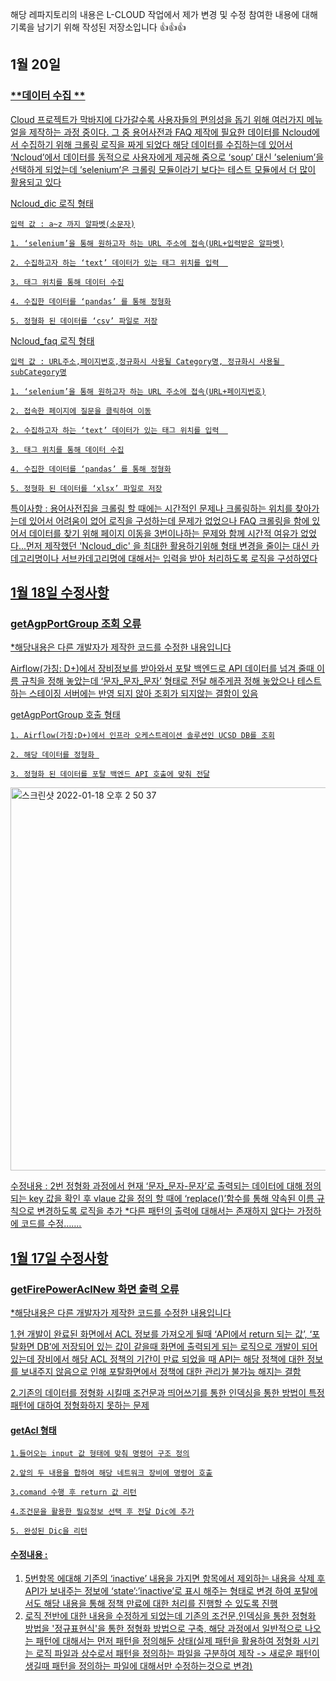 해당 레파지토리의 내용은 L-CLOUD 작업에서 제가 변경 및 수정 참여한 내용에 대해 기록을 남기기 위해 작성된 저장소입니다 👍👍👍


## 1월 20일  
### <u>**데이터 수집 **<u>

Cloud 프로젝트가 막바지에 다가갈수록 사용자들의 편의성을 돕기 위해 여러가지 메뉴얼을 제작하는 과정 중이다. 그 중  용어사전과 FAQ 제작에 필요한 데이터를 Ncloud에서 수집하기 위해 크롤링 로직을 짜게 되었다 해당 데이터를 수집하는데 있어서 ‘Ncloud’에서 데이터를 동적으로 사용자에게 제공해 줌으로 ‘soup’ 대신 ’selenium’을 선택하게 되었는데 ’selenium’은 크롤링 모듈이라기 보다는 테스트 모듈에서 더 많이 활용되고 있다

Ncloud_dic 로직 형태
	
	입력 값 : a~z 까지 알파벳(소문자)
	
	1. ‘selenium’을 통해 원하고자 하는 URL 주소에 접속(URL+입력받은 알파벳)

	2. 수집하고자 하는 ‘text’ 데이터가 있는 태그 위치를 입력  

	3. 태그 위치를 통해 데이터 수집

	4. 수집한 데이터를 ‘pandas’ 를 통해 정형화

	5. 정형화 된 데이터를 ‘csv’ 파일로 저장


Ncloud_faq 로직 형태

	입력 값 : URL주소,페이지번호,정규화시 사용될 Category명, 정규화시 사용될 subCategory명

	1. ‘selenium’을 통해 원하고자 하는 URL 주소에 접속(URL+페이지번호)
	
	2. 접속한 페이지에 질문을 클릭하여 이동

	2. 수집하고자 하는 ‘text’ 데이터가 있는 태그 위치를 입력  

	3. 태그 위치를 통해 데이터 수집

	4. 수집한 데이터를 ‘pandas’ 를 통해 정형화

	5. 정형화 된 데이터를 ‘xlsx’ 파일로 저장


특이사항 : 용어사전집을 크롤링 할 때에는 시간적인 문제나 크롤링하는 위치를 찾아가는데 있어서 어려움이 없어 로직을 구성하는데 문제가 없었으나 FAQ 크롤링을 함에 있어서 데이터를 찾기 위해 페이지 이동을 3번이나하는 문제와 함께 시간적 여유가 없었다...먼저 제작했던 'Ncloud_dic' 을 최대한 활용하기위해 형태 변경을 줄이는 대신 카데고리명이나 서브카데고리명에 대해서는 입력을 받아 처리하도록 로직을 구성하였다



## 1월 18일 수정사항 
### <u>**getAgpPortGroup 조회 오류**<u>

*해당내용은 다른 개발자가 제작한 코드를 수정한 내용입니다

Airflow(가칭: D+)에서 장비정보를 받아와서 포탈 백엔드로 API 데이터를 넘겨 줄때 이름 규칙을 정해 놓았는데 ‘문자_문자_문자’ 형태로 전달 해주게끔 정해 놓았으나 테스트하는 스테이징 서버에는 반영 되지 않아  조회가 되지않는 결함이 있음

getAgpPortGroup 호출 형태
	
	1. Airflow(가칭:D+)에서 인프라 오케스트레이션 솔루션인 UCSD DB를 조회

	2. 해당 데이터를 정형화 

	3. 정형화 된 데이터를 포탈 백엔드 API 호출에 맞춰 전달

<img width="613" alt="스크린샷 2022-01-18 오후 2 50 37" src="https://user-images.githubusercontent.com/65060314/149878973-526c29f4-c705-4780-b946-f557e7e58f51.png">


수정내용 :
2번 정형화 과정에서 현재 ‘문자_문자-문자’로 출력되는 데이터에 대해 정의되는 key 값을 확인 후 vlaue 값을 정의 할 때에 ‘replace()’함수를 통해 약속된 이름 규칙으로 변경하도록 로직을 추가
*다른 패턴의 출력에 대해서는 존재하지 않다는 가정하에 코드를 수정……. 



## 1월 17일 수정사항 
### <u>**getFirePowerAclNew 화면 출력 오류**<u>

*해당내용은 다른 개발자가 제작한 코드를 수정한 내용입니다


1.현 개발이 완료된 화면에서 ACL 정보를 가져오게 될때 ‘API에서 return 되는 값’, ‘포탈화면 DB’에 저장되어 있는 값이 같을때 화면에 출력되게 되는 로직으로 개발이 되어 있는데 장비에서 해당 ACL 정책의 기간이 만료 되었을 때 API는 해당 정책에 대한 정보를 보내주지 않음으로 인해 포탈화면에서 정책에 대한 관리가 불가능 해지는 결함
	
2.기존의 데이터를 정형화 시킬때 조건문과 띄어쓰기를 통한 인덱싱을 통한 방법이 특정 패턴에 대하여 정형화하지 못하는 문제

#### getAcl 형태
	 
	1.들어오는 input 값 형태에 맞춰 명령어 구조 정의
	
	2.앞의 두 내용을 합하여 해당 네트워크 장비에 명령어 호출
	
	3.comand 수행 후 return 값 리턴

	4.조건문을 활용한 필요정보 선택 후 전달 Dic에 추가

	5. 완성된 Dic을 리턴

#### 수정내용 :
1. 5번항목 에대해 기존의 ‘inactive’ 내용을 가지면 항목에서 제외하는 내용을 삭제 후 API가 보내주는 정보에 ‘state’:’inactive’로 표시 해주는 형태로 변경 하여 포탈에서도 해당 내용을 통해 정책 만료에 대한 처리를 진행할 수 있도록 진행
2. 로직 전반에 대한 내용을 수정하게 되었는데 기존의 조건문,인덱싱을 통한 정형화 방법을 '정규표현식'을 통한 정형화 방법으로 구축, 해당 과정에서 일반적으로 나오는 패턴에 대해서는 먼저 패턴을 정의해둔 상태(실제 패턴을 활용하여 정형화 시키는 로직 파일과 상수로서 패턴을 정의하는 파일을 구분하여 제작 -> 새로운 패턴이 생길때 패턴을 정의하는 파일에 대해서만 수정하는것으로 변경)
